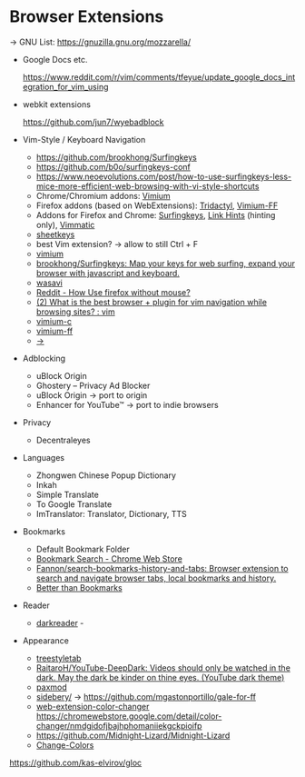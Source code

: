 # Browser Extensions

→ GNU List: https://gnuzilla.gnu.org/mozzarella/ 

- Google Docs etc.
    
    https://www.reddit.com/r/vim/comments/tfeyue/update_google_docs_integration_for_vim_using 
    
- webkit extensions
    
    https://github.com/jun7/wyebadblock
    
- Vim-Style / Keyboard Navigation
    * https://github.com/brookhong/Surfingkeys
    - https://github.com/b0o/surfingkeys-conf
    - https://www.neoevolutions.com/post/how-to-use-surfingkeys-less-mice-more-efficient-web-browsing-with-vi-style-shortcuts
    * Chrome/Chromium addons:
    [Vimium](https://vimium.github.io/)
    * Firefox addons (based on WebExtensions):
    [Tridactyl](https://tridactyl.xyz/),
    [Vimium-FF](https://addons.mozilla.org/en-GB/firefox/addon/vimium-ff/)
    * Addons for Firefox and Chrome:
    [Surfingkeys](https://github.com/brookhong/Surfingkeys),
    [Link Hints](https://lydell.github.io/LinkHints/) (hinting only),
    [Vimmatic](https://github.com/ueokande/vimmatic)
    * [sheetkeys](https://github.com/philc/sheetkeys)
    * best Vim extension? -> allow to still Ctrl + F
    * [vimium](https://vimium.github.io/)
    * [brookhong/Surfingkeys: Map your keys for web surfing, expand your browser with javascript and keyboard.](https://github.com/brookhong/Surfingkeys)
    * [wasavi](https://chrome.google.com/webstore/detail/wasavi/dgogifpkoilgiofhhhodbodcfgomelhe)
    * [Reddit - How Use firefox without mouse?](https://www.reddit.com/r/firefox/comments/l1d69d/how_use_firefox_without_mouse/)
    * [(2) What is the best browser + plugin for vim navigation while browsing sites? : vim](https://www.reddit.com/r/vim/comments/o5xsu2/what_is_the_best_browser_plugin_for_vim/)
    * [vimium-c](https://addons.mozilla.org/en-US/firefox/addon/vimium-c/)
    * [vimium-ff](https://addons.mozilla.org/en-US/firefox/addon/vimium-ff/)
    * [->](https://www.google.com/search?client=firefox-b-m&sxsrf=AJOqlzW96kwIy8oB7xeBTSBuV6u0Mm33Jw%3A1675729858394&q=navigate+google+chrome+without+a+mouse+vim&oq=navigate+google+chrome+without+a+mouse+vim&aqs=heirloom-srp)
- Adblocking
    * uBlock Origin
    * Ghostery – Privacy Ad Blocker
    * uBlock Origin → port to origin
    * Enhancer for YouTube™ → port to indie browsers
- Privacy
    * Decentraleyes
- Languages
    * Zhongwen Chinese Popup Dictionary
    * Inkah
    * Simple Translate
    * To Google Translate
    * ImTranslator: Translator, Dictionary, TTS
- Bookmarks
    * Default Bookmark Folder
    * [Bookmark Search - Chrome Web Store](https://chrome.google.com/webstore/detail/bookmark-search/hhmokalkpaiacdofbcddkogifepbaijk)
    * [Fannon/search-bookmarks-history-and-tabs: Browser extension to search and navigate browser tabs, local bookmarks and history.](https://github.com/Fannon/search-bookmarks-history-and-tabs#readme)
    * [Better than Bookmarks](https://www.gettoby.com/)
- Reader
    * [darkreader](https://github.com/darkreader/darkreader) -
- Appearance
    * [treestyletab](https://github.com/piroor/treestyletab)
    * [RaitaroH/YouTube-DeepDark: Videos should only be watched in the dark. May the dark be kinder on thine eyes. (YouTube dark theme)](https://github.com/RaitaroH/YouTube-DeepDark)
    * [paxmod](https://github.com/numirias/paxmod)
    * [sidebery/](https://github.com/mbnuqw/sidebery/) → https://github.com/mgastonportillo/gale-for-ff
    * [web-extension-color-changer](https://github.com/rokit/web-extension-color-changer) https://chromewebstore.google.com/detail/color-changer/nmdgidofjbajhphomaniiekgckpioifp
    * https://github.com/Midnight-Lizard/Midnight-Lizard
    * [Change-Colors](https://github.com/srndpty/Change-Colors)

https://github.com/kas-elvirov/gloc

